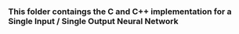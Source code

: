 ### This folder contaings the C and C++ implementation for a Single Input / Single Output Neural Network
